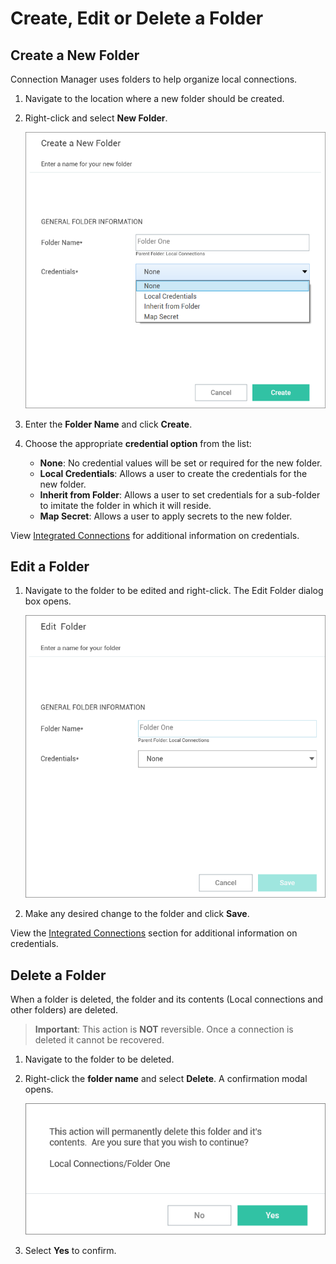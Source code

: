 [title]: # (Folder: Create, Edit, Delete)
[tags]: # (folder)
[priority]: # (501)
# Create, Edit or Delete a Folder

## Create a New Folder

Connection Manager uses folders to help organize local connections.

1. Navigate to the location where a new folder should be created.
1. Right-click and select __New Folder__.

   ![Create a new Folder](images/folder-1.png "Create a New Folder page")
1. Enter the __Folder Name__ and click __Create__.
1. Choose the appropriate __credential option__ from the list:

   * __None__: No credential values will be set or required for the new folder.
   * __Local Credentials__: Allows a user to create the credentials for the new folder.
   * __Inherit from Folder__: Allows a user to set credentials for a sub-folder to imitate the folder in which it will reside.
   * __Map Secret__: Allows a user to apply secrets to the new folder.

View [Integrated Connections](connections/integrated-conn/index.md) for additional information on credentials.

## Edit a Folder

1. Navigate to the folder to be edited and right-click. The Edit Folder dialog box opens.

   ![Edit a Folder](images/folder-2.png "Edit a Folder page")

2. Make any desired change to the folder and click __Save__.

View the [Integrated Connections](connections/integrated-conn/index.md) section for additional information on credentials.

## Delete a Folder

When a folder is deleted, the folder and its contents (Local connections and other folders) are deleted.

>**Important**: This action is __NOT__ reversible. Once a connection is deleted it cannot be recovered.

1. Navigate to the folder to be deleted.
1. Right-click the __folder name__ and select __Delete__. A confirmation modal opens.

   ![Confirm](images/folder-3.png "Confirm the folder delete")
1. Select __Yes__ to confirm.
